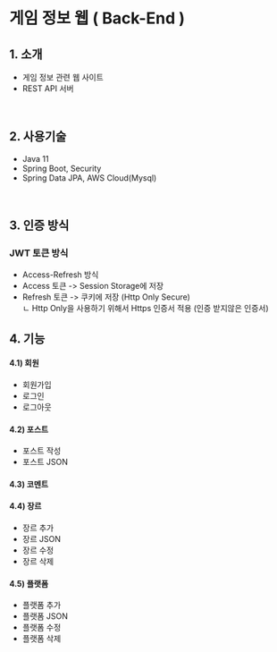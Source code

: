 # 게임 정보 웹 ( Back-End )

## 1. 소개
- 게임 정보 관련 웹 사이트 
- REST API 서버
<br>

## 2. 사용기술
- Java 11
- Spring Boot, Security
- Spring Data JPA, AWS Cloud(Mysql)
<br>

## 3. 인증 방식
### JWT 토큰 방식
- Access-Refresh 방식
- Access 토큰 -> Session Storage에 저장
- Refresh 토큰 -> 쿠키에 저장 (Http Only Secure) <br> 
 ㄴ Http Only을 사용하기 위해서 Https 인증서 적용 (인증 받지않은 인증서)


## 4. 기능
#### 4.1) 회원
- 회원가입 
- 로그인
- 로그아웃

#### 4.2) 포스트
- 포스트 작성
- 포스트 JSON

#### 4.3) 코멘트

#### 4.4) 장르
- 장르 추가
- 장르 JSON
- 장르 수정
- 장르 삭제

#### 4.5) 플랫폼
- 플랫폼 추가
- 플랫폼 JSON
- 플랫폼 수정
- 플랫폼 삭제
